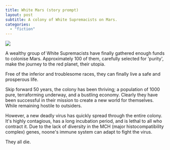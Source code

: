 ```yaml
---
title: White Mars (story prompt)
layout: post
subtitle: A colony of White Supremacists on Mars.
categories: 
  - "fiction"
---
```


<!-- ![]({{site.baseurl}}/assets/mars.jpeg) -->

<img src="{{site.baseurl}}/assets/mars.jpeg" caption="A colony of White Supremacists on Mars." class="center-image"/>

<!-- the importance of genetic diversity -->

A wealthy group of White Supremacists have finally gathered enough funds to colonise Mars.
Approximately 100 of them, carefully selected for 'purity', make the journey to the red planet, their utopia. 

Free of the inferior and troublesome races, they can finally live a safe and prosperous life.

Skip forward 50 years, the colony has been thriving; a population of 1000 pure, terraforming underway, and a bustling economy.
Clearly they have been successful in their mission to create a new world for themselves.
While remaining hostile to outsiders.

However, a new deadly virus has quickly spread through the entire colony.
It's highly contagious, has a long incubation period, and is lethal to all who contract it.
Due to the lack of diversity in the MCH (major histocompatibility complex) genes, noone's immune system can adapt to fight the virus.

They all die.